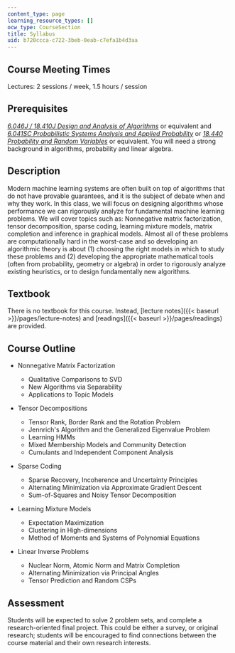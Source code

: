 ```yaml
---
content_type: page
learning_resource_types: []
ocw_type: CourseSection
title: Syllabus
uid: b720ccca-c722-3beb-0eab-c7efa1b4d3aa
---
```


Course Meeting Times
--------------------

Lectures: 2 sessions / week, 1.5 hours / session

Prerequisites
-------------

[_6.046J / 18.410J Design and Analysis of Algorithms_](/courses/6-046j-design-and-analysis-of-algorithms-spring-2012/) or equivalent and [_6.041SC Probabilistic Systems Analysis and Applied Probability_](/courses/6-041sc-probabilistic-systems-analysis-and-applied-probability-fall-2013/) or [_18.440 Probability and Random Variables_](/courses/18-440-probability-and-random-variables-spring-2014/) or equivalent. You will need a strong background in algorithms, probability and linear algebra.

Description
-----------

Modern machine learning systems are often built on top of algorithms that do not have provable guarantees, and it is the subject of debate when and why they work. In this class, we will focus on designing algorithms whose performance we can rigorously analyze for fundamental machine learning problems. We will cover topics such as: Nonnegative matrix factorization, tensor decomposition, sparse coding, learning mixture models, matrix completion and inference in graphical models. Almost all of these problems are computationally hard in the worst-case and so developing an algorithmic theory is about (1) choosing the right models in which to study these problems and (2) developing the appropriate mathematical tools (often from probability, geometry or algebra) in order to rigorously analyze existing heuristics, or to design fundamentally new algorithms.

Textbook
--------

There is no textbook for this course. Instead, [lecture notes]({{< baseurl >}}/pages/lecture-notes) and [readings]({{< baseurl >}}/pages/readings) are provided.

Course Outline
--------------

*   Nonnegative Matrix Factorization
    *   Qualitative Comparisons to SVD
    *   New Algorithms via Separability
    *   Applications to Topic Models

*   Tensor Decompositions
    *   Tensor Rank, Border Rank and the Rotation Problem
    *   Jennrich's Algorithm and the Generalized Eigenvalue Problem
    *   Learning HMMs
    *   Mixed Membership Models and Community Detection
    *   Cumulants and Independent Component Analysis

*   Sparse Coding
    *   Sparse Recovery, Incoherence and Uncertainty Principles
    *   Alternating Minimization via Approximate Gradient Descent
    *   Sum-of-Squares and Noisy Tensor Decomposition

*   Learning Mixture Models
    *   Expectation Maximization
    *   Clustering in High-dimensions
    *   Method of Moments and Systems of Polynomial Equations

*   Linear Inverse Problems
    *   Nuclear Norm, Atomic Norm and Matrix Completion
    *   Alternating Minimization via Principal Angles
    *   Tensor Prediction and Random CSPs

Assessment
----------

Students will be expected to solve 2 problem sets, and complete a research-oriented final project. This could be either a survey, or original research; students will be encouraged to find connections between the course material and their own research interests.